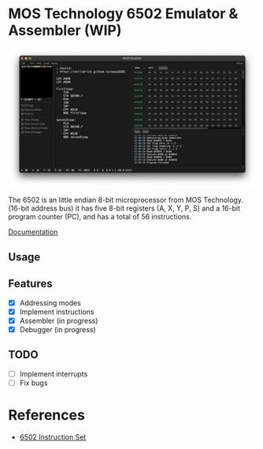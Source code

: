 # MOS Technology 6502 Emulator & Assembler (WIP)

<p align="center">
    <img src="./images/image.png" alt="Emulator" />
</p>

The 6502 is an little endian 8-bit microprocessor from MOS Technology. (16-bit address bus)
it has five 8-bit registers (A, X, Y, P, S) and a 16-bit program counter (PC), and has a total of 56 instructions.

[Documentation](./docs)

## Usage

## Features

-   [x] Addressing modes
-   [x] Implement instructions
-   [x] Assembler (in progress)
-   [x] Debugger (in progress)

## TODO

-   [ ] Implement interrupts
-   [ ] Fix bugs

# References

-   [6502 Instruction Set](https://www.masswerk.at/6502/6502_instruction_set.html)
